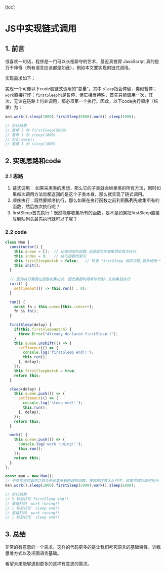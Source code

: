 [toc]

# JS中实现链式调用

## 1. 前言

很喜欢一句话，程序是一门可以长相厮守的艺术，最近真觉得 JavaScript 真的是万千神奇（所有语言应该都是如此），例如本文要实现的链式调用。

实现需求如下：

实现一个可像以下code般链式调用的"变量"。其中 `sleep`指会停留，类似暂停；`work`直接打印；`firstSleep`也是暂停，但它相当特殊，首先只能调用一次，其次，无论在链路上何处调用，都必须第一个执行。因此，以下code执行顺序（结果）为：

```js
man.work().sleep(1000).firstSleep(5000).work().sleep(1000);

// 执行结果
// 暂停 5 秒 firstSleep(5000)
// 暂停 1 秒 sleep(1000)
// 打印 work()
// 暂停 1 秒 sleep(1000)
```

## 2. 实现思路和code

### 2.1 思路

1. 链式调用： 如果采用类的思想，那么它的子类就会继承类的所有方法，同时如果每次调用方法后都返回的是这个子类本身，那么就实现了链式调用。
2. 顺序执行：既然要顺序执行，那么如果在执行函数之前利用**队列**先收集所有的函数，然后依次执行呢？
3. firstSleep首先执行：既然能够收集所有的函数，是不是如果把firstSleep直接放到队列头最先执行就可以了呢？

### 2.2 code

```js
class Man {
  constructor() {
    this.queue = [];  // 记录调用的函数,全部是同步收集然后依次执行
    this.index = 0;   // 执行函数的索引
    this.firstSleepWatch = false;   // 检查 firstSleep 调用次数,最多调用一次
    this.init();     
  }
	
  // 因为执行需要在函数收集之前，因此需要利用事件机制，先收集后执行
  init() {
    setTimeout(() => this.run() , 0);
  }

  run() {
    const fn = this.queue[this.index++];
    fn && fn();
  }

  firstSleep(delay) {
    if(this.firstSleepWatch) {
      throw Error("Already declared firstSleep!!");
    }
    this.queue.unshift(() => {
      setTimeout(() => {
        console.log('firstSleep end!!');
        this.run();
      }, delay);
    });
    this.firstSleepWatch = true;
    return this;
  }

  sleep(delay) {
    this.queue.push(() => {
      setTimeout(() => {
        console.log('sleep end!!');
        this.run();
      }, delay);
    });
    return this;
  }

  work() {
    this.queue.push(() => {
      console.log('work runing!!');
      this.run();
    });
    return this;
  }
};

const man = new Man();
// 子类在链式调用之前会先收集所有的调用函数，按照顺序放入队列中，收集完成后顺序执行
man.work().sleep(1000).firstSleep(5000).work().sleep(1000);

// 执行结果
// 5 秒后打印 firstSleep end!!
// 直接打印  work runing!!
// 1 秒后打印  sleep end!!
// 直接打印  work runing!!
// 1 秒后打印  sleep end!!
```

## 3. 总结

非常的有意思的一个需求，这样的代码更多的是让我们考究语言的基础特性，训练思维方式以及巩固语言基础。

希望未来能够遇到更多的这样有意思的需求。